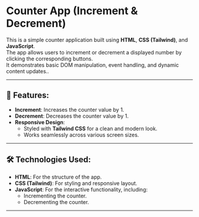 # Counter App **(Increment & Decrement)**

This is a simple counter application built using **HTML**, **CSS (Tailwind)**, and **JavaScript**.  
The app allows users to increment or decrement a displayed number by clicking the corresponding buttons.  
It demonstrates basic DOM manipulation, event handling, and dynamic content updates..

---

## 📌 Features:
- **Increment**: Increases the counter value by 1.
- **Decrement**: Decreases the counter value by 1.
- **Responsive Design**:
  - Styled with **Tailwind CSS** for a clean and modern look.
  - Works seamlessly across various screen sizes.

---

## 🛠️ Technologies Used:
- **HTML**: For the structure of the app.
- **CSS (Tailwind)**: For styling and responsive layout.
- **JavaScript**: For the interactive functionality, including:
  - Incrementing the counter.
  - Decrementing the counter.

---

 

 
